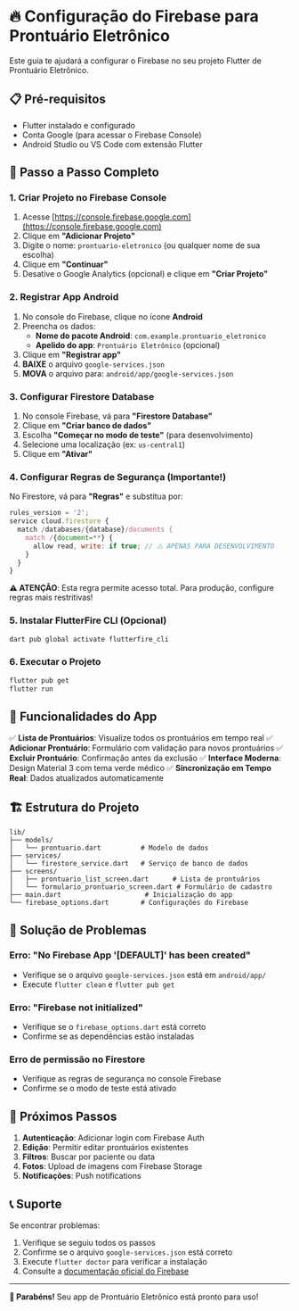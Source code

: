 # 🔥 Configuração do Firebase para Prontuário Eletrônico

Este guia te ajudará a configurar o Firebase no seu projeto Flutter de Prontuário Eletrônico.

## 📋 Pré-requisitos

- Flutter instalado e configurado
- Conta Google (para acessar o Firebase Console)
- Android Studio ou VS Code com extensão Flutter

## 🚀 Passo a Passo Completo

### 1. Criar Projeto no Firebase Console

1. Acesse [https://console.firebase.google.com](https://console.firebase.google.com)
2. Clique em **"Adicionar Projeto"**
3. Digite o nome: `prontuario-eletronico` (ou qualquer nome de sua escolha)
4. Clique em **"Continuar"**
5. Desative o Google Analytics (opcional) e clique em **"Criar Projeto"**

### 2. Registrar App Android

1. No console do Firebase, clique no ícone **Android**
2. Preencha os dados:
   - **Nome do pacote Android**: `com.example.prontuario_eletronico`
   - **Apelido do app**: `Prontuário Eletrônico` (opcional)
3. Clique em **"Registrar app"**
4. **BAIXE** o arquivo `google-services.json`
5. **MOVA** o arquivo para: `android/app/google-services.json`

### 3. Configurar Firestore Database

1. No console Firebase, vá para **"Firestore Database"**
2. Clique em **"Criar banco de dados"**
3. Escolha **"Começar no modo de teste"** (para desenvolvimento)
4. Selecione uma localização (ex: `us-central1`)
5. Clique em **"Ativar"**

### 4. Configurar Regras de Segurança (Importante!)

No Firestore, vá para **"Regras"** e substitua por:

```javascript
rules_version = '2';
service cloud.firestore {
  match /databases/{database}/documents {
    match /{document=**} {
      allow read, write: if true; // ⚠️ APENAS PARA DESENVOLVIMENTO
    }
  }
}
```

**⚠️ ATENÇÃO**: Esta regra permite acesso total. Para produção, configure regras mais restritivas!

### 5. Instalar FlutterFire CLI (Opcional)

```bash
dart pub global activate flutterfire_cli
```

### 6. Executar o Projeto

```bash
flutter pub get
flutter run
```

## 📱 Funcionalidades do App

✅ **Lista de Prontuários**: Visualize todos os prontuários em tempo real
✅ **Adicionar Prontuário**: Formulário com validação para novos prontuários
✅ **Excluir Prontuário**: Confirmação antes da exclusão
✅ **Interface Moderna**: Design Material 3 com tema verde médico
✅ **Sincronização em Tempo Real**: Dados atualizados automaticamente

## 🏗️ Estrutura do Projeto

```
lib/
├── models/
│   └── prontuario.dart          # Modelo de dados
├── services/
│   └── firestore_service.dart   # Serviço de banco de dados
├── screens/
│   ├── prontuario_list_screen.dart      # Lista de prontuários
│   └── formulario_prontuario_screen.dart # Formulário de cadastro
├── main.dart                     # Inicialização do app
└── firebase_options.dart        # Configurações do Firebase
```

## 🔧 Solução de Problemas

### Erro: "No Firebase App '[DEFAULT]' has been created"
- Verifique se o arquivo `google-services.json` está em `android/app/`
- Execute `flutter clean` e `flutter pub get`

### Erro: "Firebase not initialized"
- Verifique se o `firebase_options.dart` está correto
- Confirme se as dependências estão instaladas

### Erro de permissão no Firestore
- Verifique as regras de segurança no console Firebase
- Confirme se o modo de teste está ativado

## 🎯 Próximos Passos

1. **Autenticação**: Adicionar login com Firebase Auth
2. **Edição**: Permitir editar prontuários existentes
3. **Filtros**: Buscar por paciente ou data
4. **Fotos**: Upload de imagens com Firebase Storage
5. **Notificações**: Push notifications

## 📞 Suporte

Se encontrar problemas:
1. Verifique se seguiu todos os passos
2. Confirme se o arquivo `google-services.json` está correto
3. Execute `flutter doctor` para verificar a instalação
4. Consulte a [documentação oficial do Firebase](https://firebase.google.com/docs/flutter/setup)

---

**🎉 Parabéns!** Seu app de Prontuário Eletrônico está pronto para uso!
